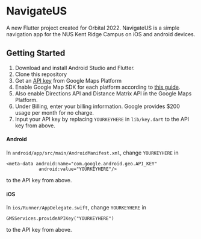 # NavigateUS

A new Flutter project created for Orbital 2022. NavigateUS is a simple navigation app for the NUS Kent Ridge Campus on iOS and android devices.

## Getting Started

1. Download and install Android Studio and Flutter.
2. Clone this repository
3. Get an [API key](https://cloud.google.com/maps-platform/) from Google Maps Platform
4. Enable Google Map SDK for each platform according to [this guide](https://pub.dev/packages/google_maps_flutter).
5. Also enable Directions API and Distance Matrix API in the Google Maps Platform.
6. Under Billing, enter your billing information. Google provides $200 usage per month for no charge.
7. Input your API key by replacing ```YOURKEYHERE``` in ```lib/key.dart``` to the API key from above.

#### Android

In ```android/app/src/main/AndroidManifest.xml```, change ```YOURKEYHERE``` in
```
<meta-data android:name="com.google.android.geo.API_KEY"
            android:value="YOURKEYHERE"/>
```
to the API key from above.

#### iOS

In ```ios/Runner/AppDelegate.swift```, change ```YOURKEYHERE``` in
```
GMSServices.provideAPIKey("YOURKEYHERE")
```
to the API key from above.